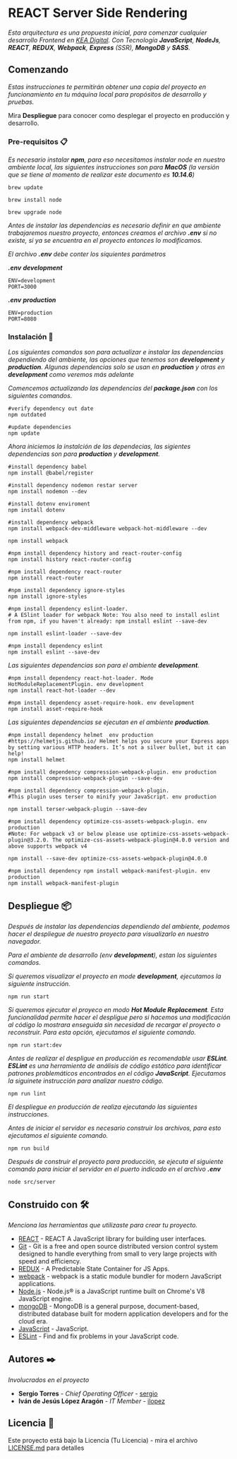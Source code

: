 # REACT Server Side Rendering 

_Esta arquitectura es una propuesta inicial, para comenzar cualquier desarrollo Frontend en [KEA Digital](http://kea.mx/). Con Tecnología **JavaScript**, **NodeJs**, **REACT**, **REDUX**, **Webpack**, **Express** (SSR), **MongoDB** y **SASS**._

## Comenzando 

_Estas instrucciones te permitirán obtener una copia del proyecto en funcionamiento en tu máquina local para propósitos de desarrollo y pruebas._

Mira **Despliegue** para conocer como desplegar el proyecto en producción y desarrollo.


### Pre-requisitos 📋

_Es necesario instalar **npm**, para eso necesitamos instalar node en nuestro ambiente local, las siguientes instrucciones son para **MacOS** (la versión que se tiene al momento de realizar este documento es **10.14.6**)_

```
brew update

brew install node

brew upgrade node
```

_Antes de instalar las dependencias es necesario definir en que ambiente trabajaremos nuestro proyecto, entonces creamos el archivo **.env** si no existe, si ya se encuentra en el proyecto entonces lo modificamos._

_El archivo **.env** debe conter los siquientes parámetros_

_**.env** **development**_
```
ENV=development
PORT=3000
```

_**.env** **production**_
```
ENV=production
PORT=8080
```

### Instalación 🔧

_Los siguientes comandos son para actualizar e instalar las dependencias dependiendo del ambiente, las opciones que tenemos son **development** y **production**. Algunas dependencias solo se usan en **production** y otras en **development** como veremos más adelante_

_Comencemos actualizando las dependencias del **package.json** con los siguientes comandos._

```
#verify dependency out date
npm outdated

#update dependencies
npm update
```

_Ahora iniciemos la instalción de las dependecias, las sigientes dependencias son para **production** y **development**._

```
#install dependency babel 
npm install @babel/register

#install dependency nodemon restar server 
npm install nodemon --dev

#install dotenv enviroment 
npm install dotenv

#install dependency webpack 
npm install webpack-dev-middleware webpack-hot-middleware --dev

npm install webpack

#npm install dependency history and react-router-config
npm install history react-router-config

#npm install dependency react-router
npm install react-router 

#npm install dependency ignore-styles
npm install ignore-styles 

#npm install dependency eslint-loader. 
# A ESlint loader for webpack Note: You also need to install eslint from npm, if you haven't already: npm install eslint --save-dev

npm install eslint-loader --save-dev

#npm install dependency eslint
npm install eslint --save-dev

```

_Las siguientes dependencias son para el ambiente **development**._

```
#npm install dependency react-hot-loader. Mode HotModuleReplacementPlugin. env development
npm install react-hot-loader --dev

#npm install dependency asset-require-hook. env development 
npm install asset-require-hook

```

_Las siguientes dependencias se ejecutan en el ambiente **production**._

```
#npm install dependency helmet  env production
#https://helmetjs.github.io/ Helmet helps you secure your Express apps by setting various HTTP headers. It’s not a silver bullet, but it can help!
npm install helmet

#npm install dependency compression-webpack-plugin. env production 
npm install compression-webpack-plugin --save-dev

#npm install dependency compression-webpack-plugin. 
#This plugin uses terser to minify your JavaScript. env production 

npm install terser-webpack-plugin --save-dev

#npm install dependency optimize-css-assets-webpack-plugin. env production
#Note: For webpack v3 or below please use optimize-css-assets-webpack-plugin@3.2.0. The optimize-css-assets-webpack-plugin@4.0.0 version and above supports webpack v4

npm install --save-dev optimize-css-assets-webpack-plugin@4.0.0

#npm install dependency npm install webpack-manifest-plugin. env production 
npm install webpack-manifest-plugin

```


## Despliegue 📦

_Después de instalar las dependencias dependiendo del ambiente, podemos hacer el despliegue de nuestro proyecto para visualizarlo en nuestro navegador._

_Para el ambiente de desarrollo (env **development**), estan los siguientes comandos._

_Si queremos visualizar el proyecto en mode **development**, ejecutamos la siguiente instrucción._
```
npm run start
```

_Si queremos ejecutar el proyeco en modo **Hot Module Replacement**. Esta funcionalidad permite hacer el despligue pero si hacemos una modificación al código lo mostrara enseguida sin necesidad de recargar el proyecto o reconstruir. Para esta opción, ejecutamos el siguiente comando._

```
npm run start:dev
```

_Antes de realizar el despligue en producción es recomendable usar **ESLint**. **ESLint** es una herramienta de análisis de código estático para identificar patrones problemáticos encontrados en el código **JavaScript**. Ejecutamos la siguinete instrucción para analizar nuestro código._

```
npm run lint
```

_El despliegue en producción de realiza ejecutando las siguientes instrucciones._

_Antes de iniciar el servidor es necesario construir los archivos, para esto ejecutamos el siguiente comando._

```
npm run build
```

_Después de construir el proyecto para producción, se ejecuta el siguiente comando para iniciar el servidor en el puerto indicado en el archivo **.env**_

```
node src/server
```

## Construido con 🛠️

_Menciona las herramientas que utilizaste para crear tu proyecto._

* [REACT](https://reactjs.org/) - REACT  A JavaScript library for building user interfaces.
* [Git](https://git-scm.com/) - Git is a free and open source distributed version control system designed to handle everything from small to very large projects with speed and efficiency.
* [REDUX](https://redux.js.org/) - A Predictable State Container for JS Apps.
* [webpack](https://webpack.js.org/) - webpack is a static module bundler for modern JavaScript applications.
* [Node.js](https://nodejs.org/) - Node.js® is a JavaScript runtime built on Chrome's V8 JavaScript engine.
* [mongoDB](https://www.mongodb.com/) - MongoDB is a general purpose, document-based, distributed database built for modern application developers and for the cloud era.
* [JavaScript](https://js.org/) - JavaScript.
* [ESLint](https://eslint.org/) - Find and fix problems in your JavaScript code.


## Autores ✒️

_Involucrados en el proyecto_

* **Sergio Torres** - *Chief Operating Officer* - [sergio](sergio@kea.mx)
* **Iván de Jesús López Aragón** - *IT Member* - [ilopez](ilopez@kea.mx)

## Licencia 📄

Este proyecto está bajo la Licencia (Tu Licencia) - mira el archivo [LICENSE.md](LICENSE.md) para detalles

